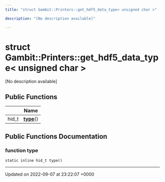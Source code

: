 ```yaml
---
title: "struct Gambit::Printers::get_hdf5_data_type< unsigned char >"

description: "[No description available]"

---
```


# struct Gambit::Printers::get_hdf5_data_type< unsigned char >



[No description available]

## Public Functions

|                | Name           |
| -------------- | -------------- |
| hid_t | **[type](/documentation/code/classes/structgambit_1_1printers_1_1get__hdf5__data__type_3_01unsigned_01char_01_4/#function-type)**() |

## Public Functions Documentation

### function type

```
static inline hid_t type()
```


-------------------------------

Updated on 2022-09-07 at 23:22:07 +0000